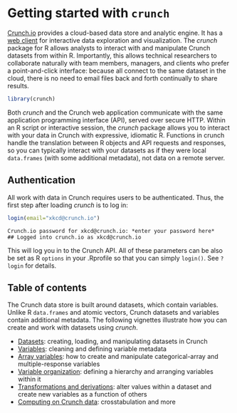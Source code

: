 <!--
%\VignetteEngine{knitr::knitr}
%\VignetteIndexEntry{Getting started with crunch}
-->

# Getting started with `crunch`

[Crunch.io](http://crunch.io/) provides a cloud-based data store and analytic engine. It has a [web client](https://beta.crunch.io/) for interactive data exploration and visualization. The *crunch* package for R allows analysts to interact with and manipulate Crunch datasets from within R. Importantly, this allows technical researchers to collaborate naturally with team members, managers, and clients who prefer a point-and-click interface: because all connect to the same dataset in the cloud, there is no need to email files back and forth continually to share results. 


```r
library(crunch)
```

Both *crunch* and the Crunch web application communicate with the same application programming interface (API), served over secure HTTP. Within an R script or interactive session, the *crunch* package allows you to interact with your data in Crunch with expressive, idiomatic R. Functions in crunch handle the translation between R objects and API requests and responses, so you can typically interact with your datasets as if they were local `data.frames` (with some additional metadata), not data on a remote server.

## Authentication

All work with data in Crunch requires users to be authenticated. Thus, the first step after loading *crunch* is to log in:

```r
login(email="xkcd@crunch.io")
```
```
Crunch.io password for xkcd@crunch.io: *enter your password here*
## Logged into crunch.io as xkcd@crunch.io
```

This will log you in to the Crunch API. All of these parameters can be also be set as R `options` in your .Rprofile so that you can simply `login()`. See `?login` for details.

## Table of contents

The Crunch data store is built around datasets, which contain variables. Unlike R `data.frames` and atomic vectors, Crunch datasets and variables contain additional metadata. The following vignettes illustrate how you can create and work with datasets using *crunch*.

* [Datasets](datasets.md): creating, loading, and manipulating datasets in Crunch
* [Variables](variables.md): cleaning and defining variable metadata
* [Array variables](array-variables.md): how to create and manipulate categorical-array and multiple-response variables
* [Variable organization](variable-order.md): defining a hierarchy and arranging variables within it
* [Transformations and derivations](derive.md): alter values within a dataset and create new variables as a function of others
* [Computing on Crunch data](analyze.md): crosstabulation and more 
